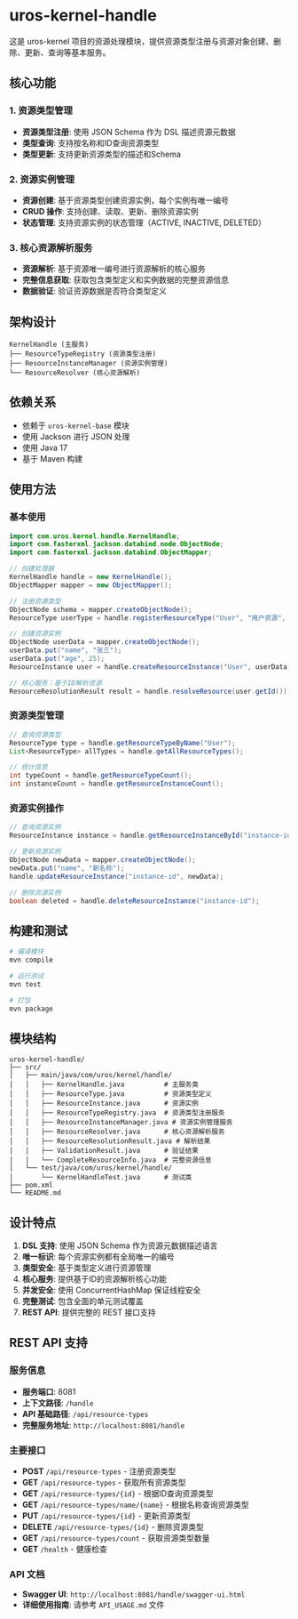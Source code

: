# uros-kernel-handle

这是 uros-kernel 项目的资源处理模块，提供资源类型注册与资源对象创建、删除、更新、查询等基本服务。

## 核心功能

### 1. 资源类型管理
- **资源类型注册**: 使用 JSON Schema 作为 DSL 描述资源元数据
- **类型查询**: 支持按名称和ID查询资源类型
- **类型更新**: 支持更新资源类型的描述和Schema

### 2. 资源实例管理
- **资源创建**: 基于资源类型创建资源实例，每个实例有唯一编号
- **CRUD 操作**: 支持创建、读取、更新、删除资源实例
- **状态管理**: 支持资源实例的状态管理（ACTIVE, INACTIVE, DELETED）

### 3. 核心资源解析服务
- **资源解析**: 基于资源唯一编号进行资源解析的核心服务
- **完整信息获取**: 获取包含类型定义和实例数据的完整资源信息
- **数据验证**: 验证资源数据是否符合类型定义

## 架构设计

```
KernelHandle (主服务)
├── ResourceTypeRegistry (资源类型注册)
├── ResourceInstanceManager (资源实例管理)
└── ResourceResolver (核心资源解析)
```

## 依赖关系

- 依赖于 `uros-kernel-base` 模块
- 使用 Jackson 进行 JSON 处理
- 使用 Java 17
- 基于 Maven 构建

## 使用方法

### 基本使用

```java
import com.uros.kernel.handle.KernelHandle;
import com.fasterxml.jackson.databind.node.ObjectNode;
import com.fasterxml.jackson.databind.ObjectMapper;

// 创建处理器
KernelHandle handle = new KernelHandle();
ObjectMapper mapper = new ObjectMapper();

// 注册资源类型
ObjectNode schema = mapper.createObjectNode();
ResourceType userType = handle.registerResourceType("User", "用户资源", schema);

// 创建资源实例
ObjectNode userData = mapper.createObjectNode();
userData.put("name", "张三");
userData.put("age", 25);
ResourceInstance user = handle.createResourceInstance("User", userData);

// 核心服务：基于ID解析资源
ResourceResolutionResult result = handle.resolveResource(user.getId());
```

### 资源类型管理

```java
// 查询资源类型
ResourceType type = handle.getResourceTypeByName("User");
List<ResourceType> allTypes = handle.getAllResourceTypes();

// 统计信息
int typeCount = handle.getResourceTypeCount();
int instanceCount = handle.getResourceInstanceCount();
```

### 资源实例操作

```java
// 查询资源实例
ResourceInstance instance = handle.getResourceInstanceById("instance-id");

// 更新资源实例
ObjectNode newData = mapper.createObjectNode();
newData.put("name", "新名称");
handle.updateResourceInstance("instance-id", newData);

// 删除资源实例
boolean deleted = handle.deleteResourceInstance("instance-id");
```

## 构建和测试

```bash
# 编译模块
mvn compile

# 运行测试
mvn test

# 打包
mvn package
```

## 模块结构

```
uros-kernel-handle/
├── src/
│   ├── main/java/com/uros/kernel/handle/
│   │   ├── KernelHandle.java          # 主服务类
│   │   ├── ResourceType.java          # 资源类型定义
│   │   ├── ResourceInstance.java      # 资源实例
│   │   ├── ResourceTypeRegistry.java  # 资源类型注册服务
│   │   ├── ResourceInstanceManager.java # 资源实例管理服务
│   │   ├── ResourceResolver.java      # 核心资源解析服务
│   │   ├── ResourceResolutionResult.java # 解析结果
│   │   ├── ValidationResult.java      # 验证结果
│   │   └── CompleteResourceInfo.java  # 完整资源信息
│   └── test/java/com/uros/kernel/handle/
│       └── KernelHandleTest.java      # 测试类
├── pom.xml
└── README.md
```

## 设计特点

1. **DSL 支持**: 使用 JSON Schema 作为资源元数据描述语言
2. **唯一标识**: 每个资源实例都有全局唯一的编号
3. **类型安全**: 基于类型定义进行资源管理
4. **核心服务**: 提供基于ID的资源解析核心功能
5. **并发安全**: 使用 ConcurrentHashMap 保证线程安全
6. **完整测试**: 包含全面的单元测试覆盖
7. **REST API**: 提供完整的 REST 接口支持

## REST API 支持

### 服务信息
- **服务端口**: 8081
- **上下文路径**: `/handle`
- **API 基础路径**: `/api/resource-types`
- **完整服务地址**: `http://localhost:8081/handle`

### 主要接口
- **POST** `/api/resource-types` - 注册资源类型
- **GET** `/api/resource-types` - 获取所有资源类型
- **GET** `/api/resource-types/{id}` - 根据ID查询资源类型
- **GET** `/api/resource-types/name/{name}` - 根据名称查询资源类型
- **PUT** `/api/resource-types/{id}` - 更新资源类型
- **DELETE** `/api/resource-types/{id}` - 删除资源类型
- **GET** `/api/resource-types/count` - 获取资源类型数量
- **GET** `/health` - 健康检查

### API 文档
- **Swagger UI**: `http://localhost:8081/handle/swagger-ui.html`
- **详细使用指南**: 请参考 `API_USAGE.md` 文件

